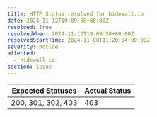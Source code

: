 ```yaml
---
title: HTTP Status resolved for hidewall.io
date: 2024-11-12T19:09:58+00:00Z
resolved: True
resolvedWhen: 2024-11-12T19:09:58+00:00Z
resolvedStartTime: 2024-11-08T11:28:04+00:00Z
severity: notice
affected:
  - hidewall.io
section: issue
---
```


| Expected Statuses | Actual Status  |
|-------------------|----------------|
| 200, 301, 302, 403 | 403 |
